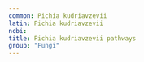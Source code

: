 ```yaml
---
common: Pichia kudriavzevii
latin: Pichia kudriavzevii
ncbi: 
title: Pichia kudriavzevii pathways
group: "Fungi"
---
```


